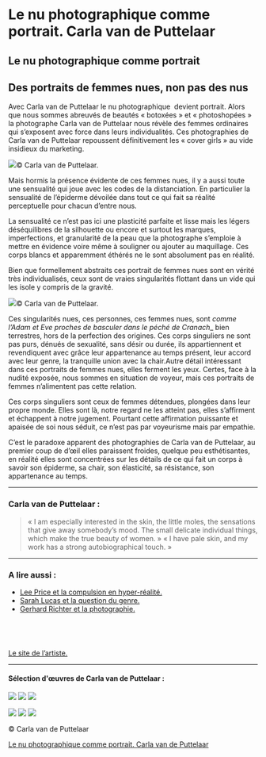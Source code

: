 # Le nu photographique comme portrait. Carla van de Puttelaar
## Le nu photographique comme portrait

## Des portraits de femmes nues, non pas des nus

Avec Carla van de Puttelaar le nu photographique  devient portrait. Alors que nous sommes abreuvés de beautés « botoxées » et « photoshopées » la photographe Carla van de Puttelaar nous révèle des femmes ordinaires qui s’exposent avec force dans leurs individualités. Ces photographies de Carla van de Puttelaar repoussent définitivement les « cover girls » au vide insidieux du marketing.

![](le-nu-photographique-par-carla-van-de-puttelaar/carla-van-de-puttelaar-nude-portrait-photography-art-contemporain-cranach-detail.200-1024x410.jpg)© Carla van de Puttelaar.

Mais hormis la présence évidente de ces femmes nues, il y a aussi toute une sensualité qui joue avec les codes de la distanciation. En particulier la sensualité de l’épiderme dévoilée dans tout ce qui fait sa réalité perceptuelle pour chacun d’entre nous.

La sensualité ce n’est pas ici une plasticité parfaite et lisse mais les légers déséquilibres de la silhouette ou encore et surtout les marques, imperfections, et granularité de la peau que la photographe s’emploie à mettre en évidence voire même à souligner ou ajouter au maquillage. Ces corps blancs et apparemment éthérés ne le sont absolument pas en réalité.

Bien que formellement abstraits ces portrait de femmes nues sont en vérité très individualisés, ceux sont de vraies singularités flottant dans un vide qui les isole y compris de la gravité.

![](le-nu-photographique-par-carla-van-de-puttelaar/carla-van-de-puttelaar-nude-portrait-photography-art-contemporain-cranach-detail.230-1024x560.jpg)© Carla van de Puttelaar.

Ces singularités nues, ces personnes, ces femmes nues, sont *comme l’Adam et Eve proches de basculer dans le péché de Cranach*_ bien terrestres, hors de la perfection des origines. Ces corps singuliers ne sont pas purs, dénués de sexualité, sans désir ou durée, ils appartiennent et revendiquent avec grâce leur appartenance au temps présent, leur accord avec leur genre, la tranquille union avec la chair.Autre détail intéressant dans ces portraits de femmes nues, elles ferment les yeux. Certes, face à la nudité exposée, nous sommes en situation de voyeur, mais ces portraits de femmes n’alimentent pas cette relation.

Ces corps singuliers sont ceux de femmes détendues, plongées dans leur propre monde. Elles sont là, notre regard ne les atteint pas, elles s’affirment et échappent à notre jugement. Pourtant cette affirmation puissante et apaisée de soi nous séduit, ce n’est pas par voyeurisme mais par empathie.

C’est le paradoxe apparent des photographies de Carla van de Puttelaar, au premier coup de d’œil elles paraissent froides, quelque peu esthétisantes, en réalité elles sont concentrées sur les détails de ce qui fait un corps à savoir son épiderme, sa chair, son élasticité, sa résistance, son appartenance au temps.

---

### Carla van de Puttelaar :

> « I am especially interested in the skin, the little moles, the sensations that give away somebody’s mood. The small delicate individual things, which make the true beauty of women. » « I have pale skin, and my work has a strong autobiographical touch. »

---

### A lire aussi :

* [Lee Price et la compulsion en hyper-réalité.](https://www.artefields.net/../art-contemporain/lee-price-junk-food/)
* [Sarah Lucas et la question du genre.](https://www.artefields.net/../art-contemporain/sarah-lucas-venice-biennale/)
* [Gerhard Richter et la photographie.](https://www.artefields.net/../art-contemporain/gerhard-richter-et-la-photographie/)

⠀
---

[Le site de l’artiste.](http://www.carlavandeputtelaar.com/?ref=artefields.net)

---

#### Sélection d'œuvres de Carla van de Puttelaar :

![](le-nu-photographique-par-carla-van-de-puttelaar/carla-van-de-puttelaar-nude-portrait-photography-art-contemporain-cranach.912.jpg)
![](le-nu-photographique-par-carla-van-de-puttelaar/carla-van-de-puttelaar-nude-portrait-photography-art-contemporain-cranach.908.jpg)
![](le-nu-photographique-par-carla-van-de-puttelaar/carla-van-de-puttelaar-nude-portrait-photography-art-contemporain-cranach.911.jpg)

![](le-nu-photographique-par-carla-van-de-puttelaar/carla-van-de-puttelaar-nude-portrait-photography-art-contemporain-cranach.909.jpg)
![](le-nu-photographique-par-carla-van-de-puttelaar/carla-van-de-puttelaar-nude-portrait-photography-art-contemporain-cranach.906.jpg)
![](le-nu-photographique-par-carla-van-de-puttelaar/carla-van-de-puttelaar-nude-portrait-photography-art-contemporain-cranach.402.jpg)

© Carla van de Puttelaar

[Le nu photographique comme portrait. Carla van de Puttelaar](https://www.artefields.net/le-nu-photographique-par-carla-van-de-puttelaar/)